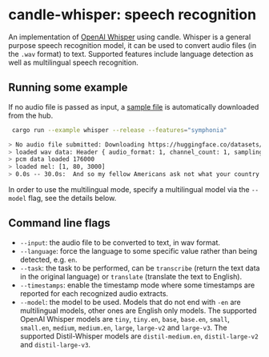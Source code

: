 # candle-whisper: speech recognition

An implementation of [OpenAI Whisper](https://github.com/openai/whisper) using
candle. Whisper is a general purpose speech recognition model, it can be used to
convert audio files (in the `.wav` format) to text. Supported features include
language detection as well as multilingual speech recognition.

## Running some example

If no audio file is passed as input, a [sample
file](https://huggingface.co/datasets/Narsil/candle-examples/resolve/main/samples_jfk.wav) is automatically downloaded
from the hub.

```bash
 cargo run --example whisper --release --features="symphonia"

> No audio file submitted: Downloading https://huggingface.co/datasets/Narsil/candle_demo/blob/main/samples_jfk.wav
> loaded wav data: Header { audio_format: 1, channel_count: 1, sampling_rate: 16000, bytes_per_second: 32000, bytes_per_sample: 2, bits_per_sample: 16 }
> pcm data loaded 176000
> loaded mel: [1, 80, 3000]
> 0.0s -- 30.0s:  And so my fellow Americans ask not what your country can do for you ask what you can do for your country
 ```

 In order to use the multilingual mode, specify a multilingual model via the
 `--model` flag, see the details below.

## Command line flags

- `--input`: the audio file to be converted to text, in wav format.
- `--language`: force the language to some specific value rather than being
  detected, e.g. `en`.
- `--task`: the task to be performed, can be `transcribe` (return the text data
  in the original language) or `translate` (translate the text to English).
- `--timestamps`: enable the timestamp mode where some timestamps are reported
  for each recognized audio extracts.
- `--model`: the model to be used. Models that do not end with `-en` are
  multilingual models, other ones are English only models. The supported OpenAI
  Whisper models are `tiny`, `tiny.en`, `base`, `base.en`, `small`, `small.en`,
  `medium`, `medium.en`, `large`, `large-v2` and `large-v3`. The supported
  Distil-Whisper models are `distil-medium.en`, `distil-large-v2` and `distil-large-v3`.

